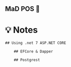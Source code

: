 ## MaD POS 🧸

# 💡 Notes

	## Using .net 7 ASP.NET CORE
 
        ## EFCore & Dapper
	
        ## Postgrest





